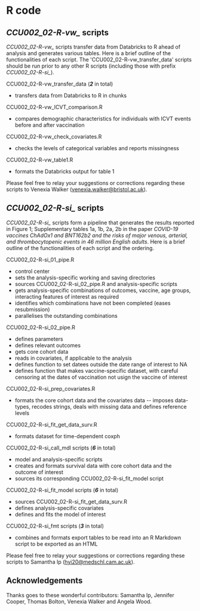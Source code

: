 # R code

## *CCU002_02-R-vw_* scripts

*CCU002_02-R-vw_* scripts transfer data from Databricks to R ahead of analysis and generates various tables. Here is a brief outline of the functionalities of each script. The 'CCU002_02-R-vw_transfer_data' scripts should be run prior to any other R scripts (including those with prefix *CCU002_02-R-si_*).

CCU002_02-R-vw_transfer_data  (***2*** in total)
- transfers data from Databricks to R in chunks

CCU002_02-R-vw_ICVT_comparison.R
- compares demographic characteristics for individuals with ICVT events before and after vaccination

CCU002_02-R-vw_check_covariates.R
- checks the levels of categorical variables and reports missingness

CCU002_02-R-vw_table1.R
- formats the Databricks output for table 1

Please feel free to relay your suggestions or corrections regarding these scripts to Venexia Walker (venexia.walker@bristol.ac.uk).

##  *CCU002_02-R-si_* scripts 

*CCU002_02-R-si_* scripts form a pipeline that generates the results reported in Figure 1; Supplementary tables 1a, 1b, 2a, 2b in the paper *COVID-19 vaccines ChAdOx1 and BNT162b2 and the risks of major venous, arterial, and thrombocytopenic events in 46 million English adults*. Here is a brief outline of the functionalities of each script and the ordering.

CCU002_02-R-si_01_pipe.R 
- control center
- sets the analysis-specific working and saving directories
- sources CCU002_02-R-si_02_pipe.R and analysis-specific scripts
- gets analysis-specific combinations of outcomes, vaccine, age groups, interacting features of interest as required
- identifies which combinations have not been completed (eases resubmission)
- parallelises the outstanding combinations

CCU002_02-R-si_02_pipe.R 
- defines parameters
- defines relevant outcomes
- gets core cohort data
- reads in covariates, if applicable to the analysis
- defines function to set datees outside the date range of interest to NA
- defines function that makes vaccine-specific dataset, with careful censoring at the dates of vaccination not usign the vaccine of interest

CCU002_02-R-si_prep_covariates.R
- formats the core cohort data and the covariates data -- imposes data-types, recodes strings, deals with missing data and defines reference levels

CCU002_02-R-si_fit_get_data_surv.R 
- formats dataset for time-dependent coxph

CCU002_02-R-si_call_mdl scripts (***6*** in total)
- model and analysis-specific scripts
- creates and formats survival data with core cohort data and the outcome of interest
- sources its corresponding CCU002_02-R-si_fit_model script 

CCU002_02-R-si_fit_model scripts (***6*** in total)
- sources CCU002_02-R-si_fit_get_data_surv.R 
- defines analysis-specific covariates
- defines and fits the model of interest

CCU002_02-R-si_fmt scripts (***3*** in total)
- combines and formats export tables to be read into an R Markdown script to be exported as an HTML

Please feel free to relay your suggestions or corrections regarding these scripts to Samantha Ip (hyi20@medschl.cam.ac.uk).

## Acknowledgements

Thanks goes to these wonderful contributors: Samantha Ip, Jennifer Cooper, Thomas Bolton, Venexia Walker and Angela Wood.
